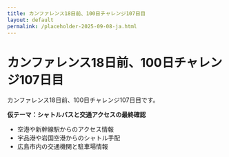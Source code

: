 ```yaml
---
title: カンファレンス18日前、100日チャレンジ107日目
layout: default
permalink: /placeholder-2025-09-08-ja.html
---
```


# カンファレンス18日前、100日チャレンジ107日目

カンファレンス18日前、100日チャレンジ107日目です。

**仮テーマ：シャトルバスと交通アクセスの最終確認**
- 空港や新幹線駅からのアクセス情報
- 宇品港や岩国空港からのシャトル手配
- 広島市内の交通機関と駐車場情報
